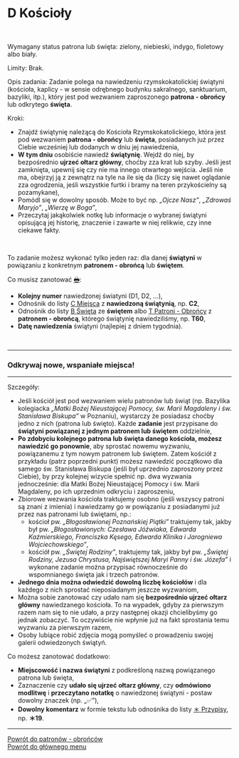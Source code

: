 # <span class="status status-list"><span class="status status-list">D</span> Kościoły</span>
<br />

<span class="status status-title">Wymagany status patrona lub święta:</span> <span class="status status-green">zielony</span>, <span class="status status-blue">niebieski</span>, <span class="status status-indigo">indygo</span>, <span class="status status-violet">fioletowy</span> albo <span class="status status-white">biały</span>.
<br />

<span class="status status-title">Limity:</span> Brak.
<br />

<span class="status status-title">Opis zadania:</span> Zadanie polega na nawiedzeniu rzymskokatolickiej świątyni (kościoła, kaplicy - w sensie odrębnego budynku sakralnego, sanktuarium, bazyliki, itp.), który jest pod wezwaniem zaproszonego **patrona - obrońcy** lub odkrytego **święta**.
<br />

<span class="status status-title">Kroki:</span>
- Znajdź świątynię należącą do Kościoła Rzymskokatolickiego, która jest pod wezwaniem **patrona - obrońcy** lub **święta**, posiadanych już przez Ciebie wcześniej lub dodanych w dniu jej nawiedzenia,
- **W tym dniu** osobiście nawiedź **świątynię**. Wejdź do niej, by bezpośrednio **ujrzeć ołtarz główny**, choćby zza krat lub szyby. Jeśli jest zamknięta, upewnij się czy nie ma innego otwartego wejścia. Jeśli nie ma, obejrzyj ją z zewnątrz na tyle na ile się da (liczy się nawet oglądanie zza ogrodzenia, jeśli wszystkie furtki i bramy na teren przykościelny są pozamykane),
- Pomódl się w dowolny sposób. Może to być np. _„Ojcze Nasz”_, _„Zdrowaś Maryjo”_, _„Wierzę w Boga”_,
- Przeczytaj jakąkolwiek notkę lub informacje o wybranej świątyni opisującą jej historię, znaczenie i zawarte w niej relikwie, czy inne ciekawe fakty.
<br />

<span class="status status-title">To zadanie możesz wykonać tylko jeden raz:</span> dla danej **świątyni** w powiązaniu z konkretnym **patronem - obrońcą** lub **świętem**.
<br />

<span class="status status-title">Co musisz zanotować [🖶](wszystkie_materialy_do_pobrania.md#koscioly):</span>
- **Kolejny numer** nawiedzonej światyni (D1, D2, ...),
- Odnośnik do listy [<span class="status status-list"><span class="status status-list">C</span> Miejsca</span>](miejsca.md) z **nawiedzoną świątynią**, np. **C2**,
- Odnośnik do listy [<span class="status status-list"><span class="status status-white">B</span> Święta</span>](swieta.md) ze **świętem** albo [<span class="status status-list"><span class="status status-blue">T</span> Patroni - Obrońcy</span>](patroni_obroncy.md) z **patronem - obrońcą**, którego świątynię nawiedziliśmy, np. **T60**,
- **Datę nawiedzenia** świątyni (najlepiej z dniem tygodnia).
<br />

---
### <div class="colored centered">Odkrywaj nowe, wspaniałe miejsca!</div>

---
<span class="status status-title">Szczegóły:</span>
- Jeśli kościół jest pod wezwaniem wielu patronów lub świąt (np. Bazylika kolegiacka _„Matki Bożej Nieustającej Pomocy, św. Marii Magdaleny i św. Stanisława Biskupa”_ w Poznaniu), wystarczy że posiadasz choćby jedno z nich (patrona lub święto). Każde **zadanie** jest przypisane do **świątyni powiązanej z jednym patronem lub świętem** oddzielnie,
- **Po zdobyciu kolejnego patrona lub święta danego kościoła, możesz nawiedzić go ponownie**, aby sprostać nowemu wyzwaniu, powiązanemu z tym nowym patronem lub świętem. Zatem kościół z przykładu (patrz poprzedni punkt) możesz nawiedzić początkowo dla samego św. Stanisława Biskupa (jeśli był uprzednio zaproszony przez Ciebie), by przy kolejnej wizycie spełnić np. dwa wyzwania jednocześnie: dla Matki Bożej Nieustającej Pomocy i św. Marii Magdaleny, po ich uprzednim odkryciu i zaproszeniu,
- Zbiorowe wezwania kościoła traktujemy osobno (jeśli wszyscy patroni są znani z imienia) i nawiedzamy go w powiązaniu z posiadanymi już przez nas patronami lub świętami, np.:
  - kościoł pw. _„Błogosławionej Poznańskiej Piątki”_ traktujemy tak, jakby był pw. _„Błogosławionych: Czesława Jóźwiaka, Edwarda Kaźmierskiego, Franciszka Kęsego, Edwarda Klinika i Jarogniewa Wojciechowskiego”_,
  - kościół pw. _„Świętej Rodziny”_, traktujemy tak, jakby był pw. _„Świętej Rodziny, Jezusa Chrystusa, Najświętszej Maryi Panny i św. Józefa”_ i wykonane zadanie można przypisać równocześnie do wspomnianego święta jak i trzech patronów.
- **Jednego dnia można odwiedzić dowolną liczbę kościołów** i dla każdego z nich sprostać nieposiadanym jeszcze wyzwaniom,
- Można sobie zanotować czy udało nam się **bezpośrednio ujrzeć ołtarz główny** nawiedzanego kościoła. To na wypadek, gdyby za pierwszym razem nam się to nie udało, a przy następnej okazji chcielibyśmy go jednak zobaczyć. To oczywiście nie wpłynie już na fakt sprostania temu wyzwaniu za pierwszym razem,
- Osoby lubiące robić zdjęcia mogą pomyśleć o prowadzeniu swojej galerii odwiedzonych świątyń.

<span class="status status-title">Co możesz zanotować dodatkowo:</span>
- **Miejscowość i nazwa świątyni** z podkreśloną nazwą powiązanego patrona lub święta,
- Zaznaczenie czy **udało się ujrzeć ołtarz główny**, czy **odmówiono modlitwę** i **przeczytano notatkę** o nawiedzonej świątyni - postaw dowolny znaczek (np. „✅”),
- **Dowolny komentarz** w formie tekstu lub odnośnika do listy [<span class="status status-list"><span class="status status-list">＊</span> Przypisy</span>](przypisy.md), np. **＊19**.

---
[Powrót do patronów - obrońców](patroni_obroncy.md)  
[Powrót do głównego menu](index.md)
